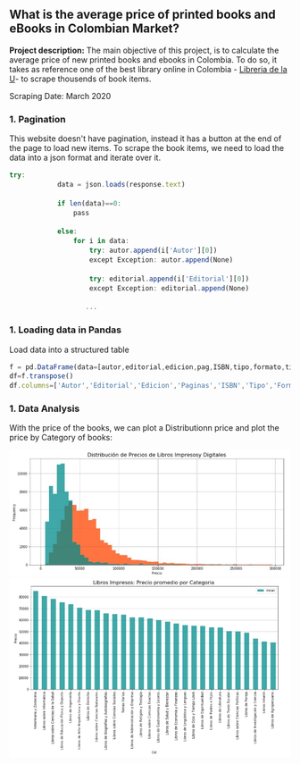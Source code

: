## What is the average price of printed books and eBooks in Colombian Market?

**Project description:** The main objective of this project, is to calculate the average price of new printed books and ebooks in Colombia. To do so, it takes as reference one of the best library online in Colombia - [Libreria de la U](https://www.libreriadelau.com/)- to scrape thousends of book items.

Scraping Date: March 2020

### 1. Pagination

This website doesn't have pagination, instead it has a button at the end of the page to load new items. To scrape the book items, we need to load the data into a json format and iterate over it.

```javascript
try:
            data = json.loads(response.text)
        
            if len(data)==0:
                pass

            else:
                for i in data:
                    try: autor.append(i['Autor'][0])
                    except Exception: autor.append(None)

                    try: editorial.append(i['Editorial'][0])
                    except Exception: editorial.append(None)
                    
                   ...
```

### 1. Loading data in Pandas

Load data into a structured table

```javascript
f = pd.DataFrame(data=[autor,editorial,edicion,pag,ISBN,tipo,formato,titulo,categoria,precio,file,size,peso,tamano,acabado,link], index=None)
df=f.transpose()
df.columns=['Autor','Editorial','Edicion','Paginas','ISBN','Tipo','Formato','Titulo','Categoria','Precio','File','Size-MB','Peso','Tamaño','Acabado','Link']
```

### 1. Data Analysis

With the price of the books, we can plot a Distributionn price and plot the price by Category of books:

<img src="images/Distribution.JPG?raw=true"/>

<img src="images/Category.PNG?raw=true"/>
